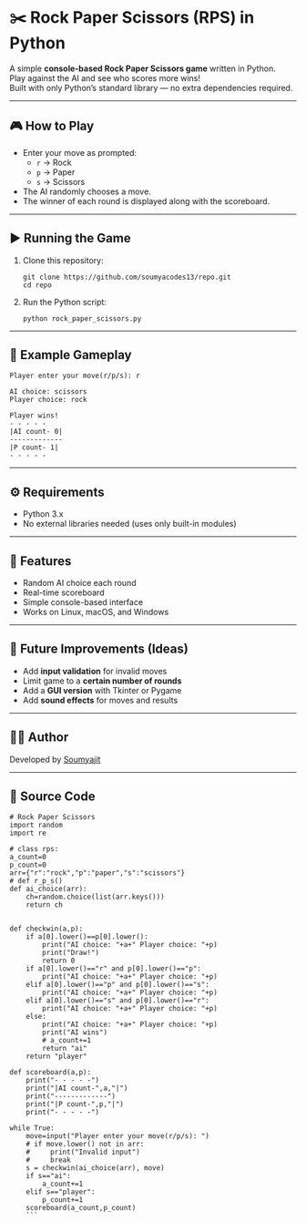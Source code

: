 
# ✂️ Rock Paper Scissors (RPS) in Python

A simple **console-based Rock Paper Scissors game** written in Python.  
Play against the AI and see who scores more wins!  
Built with only Python’s standard library — no extra dependencies required.

---
<!--
## 🎥 Live Demo

![RPS Demo](demo.gif)

👉 Try it online: [![Open In Colab](https://colab.research.google.com/assets/colab-badge.svg)](https://colab.research.google.com/github/username/repo/blob/main/rock-paper-scissors.py)
-->

## 🎮 How to Play

- Enter your move as prompted:
  - `r` → Rock  
  - `p` → Paper  
  - `s` → Scissors
- The AI randomly chooses a move.
- The winner of each round is displayed along with the scoreboard.

---

## ▶️ Running the Game

1. Clone this repository:
   ```
   git clone https://github.com/soumyacodes13/repo.git
   cd repo
   ```
3. Run the Python script:
   ```
   python rock_paper_scissors.py
   ```
---

## 📝 Example Gameplay

```
Player enter your move(r/p/s): r

AI choice: scissors
Player choice: rock

Player wins!
- - - - -
|AI count- 0|
-------------
|P count- 1|
- - - - -
```
---

## ⚙️ Requirements

- Python 3.x  
- No external libraries needed (uses only built-in modules)

---

## 📌 Features

- Random AI choice each round  
- Real-time scoreboard  
- Simple console-based interface  
- Works on Linux, macOS, and Windows  

---

## 🚀 Future Improvements (Ideas)

- Add **input validation** for invalid moves
- Limit game to a **certain number of rounds**
- Add a **GUI version** with Tkinter or Pygame
- Add **sound effects** for moves and results

---

## 🧑‍💻 Author

Developed by [Soumyajit](https://github.com/soumyacodes13)

---

## 📜 Source Code
```
# Rock Paper Scissors
import random
import re

# class rps:
a_count=0
p_count=0
arr={"r":"rock","p":"paper","s":"scissors"}
# def r_p_s()
def ai_choice(arr):
    ch=random.choice(list(arr.keys()))
    return ch


def checkwin(a,p):
    if a[0].lower()==p[0].lower():
        print("AI choice: "+a+" Player choice: "+p)
        print("Draw!")
        return 0
    if a[0].lower()=="r" and p[0].lower()=="p":
        print("AI choice: "+a+" Player choice: "+p)
    elif a[0].lower()=="p" and p[0].lower()=="s":
        print("AI choice: "+a+" Player choice: "+p)
    elif a[0].lower()=="s" and p[0].lower()=="r":
        print("AI choice: "+a+" Player choice: "+p)
    else:
        print("AI choice: "+a+" Player choice: "+p)
        print("AI wins")
        # a_count+=1
        return "ai"
    return "player"
        
def scoreboard(a,p):
    print("- - - - -")
    print("|AI count-",a,"|")
    print("-------------")
    print("|P count-",p,"|")
    print("- - - - -")

while True:
    move=input("Player enter your move(r/p/s): ")
    # if move.lower() not in arr:
    #     print("Invalid input")
    #     break
    s = checkwin(ai_choice(arr), move)
    if s=="ai":
        a_count+=1
    elif s=="player":
        p_count+=1
    scoreboard(a_count,p_count)
    ```
